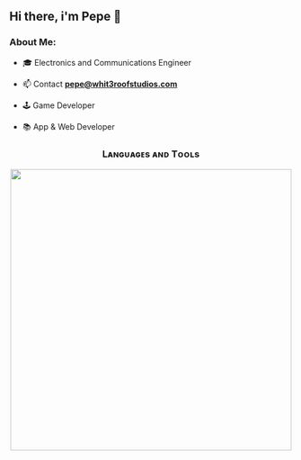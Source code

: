 ## Hi there, i'm Pepe 👋

### About Me:
- 🎓 Electronics and Communications Engineer

- 📫 Contact **pepe@whit3roofstudios.com**

- 🕹️ Game Developer

- 📚 App & Web Developer


<!--Languages and Tools Section-->       
<h3 align="center">Lᴀɴɢᴜᴀɢᴇs ᴀɴᴅ Tᴏᴏʟs</h3> 
<p align="center">
<img width="500px"  src="https://skillicons.dev/icons?i=py,html,css,js,mysql,git,vscode,androidstudio,kotlin,firebase,godot,linux,bash,raspberrypi,arduino&perline=10"  />
</p>
<br />
